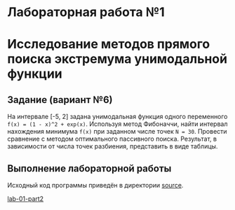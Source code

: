 # Лабораторная работа №1
# Исследование методов прямого поиска экстремума унимодальной функции

## Задание (вариант №6)

На интервале [-5, 2] задана унимодальная функция одного переменного
`f(x) = (1 - x)^2 + exp(x)`. Используя метод Фибоначчи, найти интервал
нахождения минимума `f(x)` при заданном числе точек `N = 30`.
Провести сравнение с методом оптимального пассивного поиска. Результат,
в зависимости от числа точек разбиения, представить в виде таблицы.

## Выполнение лабораторной работы

Исходный код программы приведён в директории [source](source/).

[lab-01-part2](screenshots/fibonacci.png)
